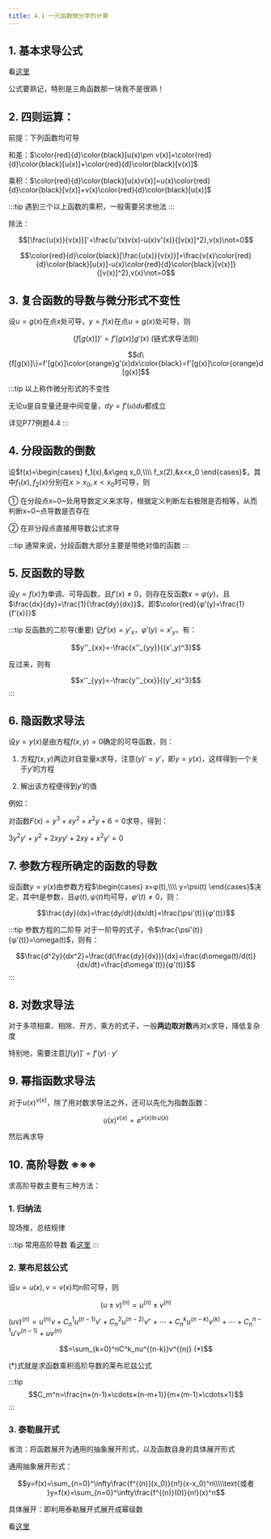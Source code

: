 ```yaml
---
title: 4.1 一元函数微分学的计算
---
```


## 1. 基本求导公式

看[这里](/math/gaoshu/tools.html#_4-1-基本求导公式)

公式要熟记，特别是三角函数那一块我不是很熟！
## 2. 四则运算：

前提：下列函数均可导

和差：$\color{red}{d}\color{black}[u(x)\pm v(x)]=\color{red}{d}\color{black}[u(x)]+\color{red}{d}\color{black}[v(x)]$

乘积：$\color{red}{d}\color{black}[u(x)v(x)]=u(x)\color{red}{d}\color{black}[v(x)]+v(x)\color{red}{d}\color{black}[u(x)]$

:::tip
遇到三个以上函数的乘积，一般需要另求他法
:::

除法：

$$[\frac{u(x)}{v(x)}]'=\frac{u'(x)v(x)-u(x)v'(x)}{[v(x)]^2},v(x)\not=0$$

$$\color{red}{d}\color{black}[\frac{u(x)}{v(x)}]=\frac{v(x)\color{red}{d}\color{black}[u(x)]-u(x)\color{red}{d}\color{black}[v(x)]}{[v(x)]^2},v(x)\not=0$$


## 3. 复合函数的导数与微分形式不变性

设$u=g(x)$在点x处可导，$y=f(x)$在点$u=g(x)$处可导，则

$$\{f[g(x)]\}'=f'[g(x)]g'(x)\text{ (链式求导法则)}$$

$$d\{f[g(x)]\}=f'[g(x)]\color{orange}g'(x)dx\color{black}=f'[g(x)]\color{orange}d[g(x)]$$

:::tip
以上称作微分形式的不变性

无论u是自变量还是中间变量，$dy=f'(u)du$都成立

详见P77例题4.4
:::

## 4. 分段函数的倒数

设$f(x)=\begin{cases}
    f_1(x),&x\geq x_0,\\\\
    f_x(2),&x<x_0
\end{cases}$，其中$f_1(x),f_2(x)$分别在$x>x_0,x<x_0$时可导，则

① 在分段点x~0~处用导数定义来求导，根据定义判断左右极限是否相等，从而判断x~0~点导数是否存在

② 在非分段点直接用导数公式求导

:::tip
通常来说，分段函数大部分主要是带绝对值的函数
:::

## 5. 反函数的导数

设$y=f(x)$为单调、可导函数，且$f'(x)\not=0$，则存在反函数$x=φ(y)$，且$\frac{dx}{dy}=\frac{1}{\frac{dy}{dx}}$，即$\color{red}{φ'(y)=\frac{1}{f'(x)}}$

:::tip 反函数的二阶导(重要)
记$f'(x)=y'_x$，$φ'(y)=x'_y$，有：

$$y''_{xx}=-\frac{x''_{yy}}{(x'_y)^3}$$

反过来，则有

$$x''_{yy}=-\frac{y''_{xx}}{(y'_x)^3}$$
:::

## 6. 隐函数求导法

设$y=y(x)$是由方程$f(x,y)=0$确定的可导函数，则：

1. 方程$f(x,y)$两边对自变量x求导，注意$(y)'=y'$，即$y=y(x)$，这样得到一个关于$y'$的方程

2. 解出该方程便得到$y'$的值

例如：

对函数$F(x)=y^3+xy^2+x^2y+6=0$求导，得到：

$3y^2y'+y^2+2xyy'+2xy+x^2y'=0$

## 7. 参数方程所确定的函数的导数
设函数$y=y(x)$由参数方程$\begin{cases}
    x=φ(t),\\\\
    y=\psi(t)
\end{cases}$决定，其中t是参数，且$φ(t),\psi(t)$均可导，$φ'(t)\not=0$，则：

$$\frac{dy}{dx}=\frac{dy/dt}{dx/dt}=\frac{\psi'(t)}{φ'(t)}$$

:::tip 参数方程的二阶导
对于一阶导的式子，令$\frac{\psi'(t)}{φ'(t)}=\omega(t)$，则有：

$$\frac{d^2y}{dx^2}=\frac{d(\frac{dy}{dx})}{dx}=\frac{d\omega(t)/d(t)}{dx/dt}=\frac{d\omega'(t)}{φ'(t)}$$
:::

## 8. 对数求导法

对于多项相乘、相除、开方、乘方的式子，一般**两边取对数**再对x求导，降低复杂度

特别地，需要注意$[f(y)]'=f'(y)·y'$

## 9. 幂指函数求导法

对于$u(x)^{v(x)}$，除了用对数求导法之外，还可以先化为指数函数：

$$u(x)^{v(x)}=e^{v(x)\ln u(x)}$$

然后再求导

## 10. 高阶导数 ※※※
求高阶导数主要有三种方法：
### 1. 归纳法

现场推，总结规律

:::tip 常用高阶导数
看[这里](/math/gaoshu/tools.html#_4-1-基本求导公式)
:::

### 2. 莱布尼兹公式

设$u=u(x),v=v(x)$均n阶可导，则

$$(u\pm v)^{(n)}=u^{(n)}\pm v^{(n)}$$

$(uv)^{(n)}=u^{(n)}v+C^1_nu^{(n-1)}v'+C^2_nu^{(n-2)}v''+\cdots +C_n^ku^{(n-k)}v^{(k)}+\cdots+C^{n-1}_nu'v^{(n-1)}+uv^{(n)}$

$$=\sum_{k=0}^nC^k_nu^{(n-k)}v^{(n)} (*)$$

(*)式就是求函数乘积高阶导数的莱布尼兹公式

:::tip
$$C_m^n=\frac{n×(n-1)×\cdots×(n-m+1)}{m×(m-1)×\cdots×1}$$
:::

### 3. 泰勒展开式
省流：将函数展开为通用的抽象展开形式，以及函数自身的具体展开形式

通用抽象展开形式：

$$y=f(x)=\sum_{n=0}^\infty\frac{f^{(n)}(x_0)}{n!}(x-x_0)^n\\\\\text{或者  }y=f(x)=\sum_{n=0}^\infty\frac{f^{(n)}(0)}{n!}(x)^n$$

具体展开：即利用泰勒展开式展开成幂级数

看[这里](/math/gaoshu/tools.html#_4-1-常用高阶导数)













